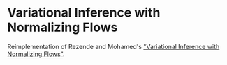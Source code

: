 # Variational Inference with Normalizing Flows

Reimplementation of Rezende and Mohamed's ["Variational Inference with Normalizing Flows"](https://arxiv.org/abs/1505.05770).
